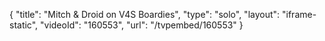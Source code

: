 {
    "title": "Mitch & Droid on V4S Boardies",
    "type": "solo",
    "layout": "iframe-static",
    "videoId": "160553",
    "url": "\/tvpembed\/160553"
}